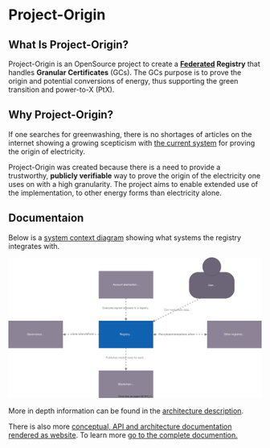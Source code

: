# Project-Origin

## What Is Project-Origin?

Project-Origin is an OpenSource project to create a **[Federated](https://arxiv.org/pdf/1202.4503.pdf) Registry**
that handles **Granular Certificates** (GCs). 
The GCs purpose is to prove the origin and potential conversions of energy, thus supporting the green transition and power-to-X (PtX).

## Why Project-Origin?

If one searches for greenwashing, there is no shortages of articles on the internet showing a growing scepticism with [the current system](https://en.energinet.dk/Energy-data/Guarantees-of-origin-el-gas-hydrogen/) for proving the origin of electricity.

Project-Origin was created because there is a need to provide a trustworthy,
**publicly verifiable** way to prove the origin of the electricity one uses on
with a high granularity. 
The project aims to enable extended use of the implementation, to other energy forms than electricity alone. 


## Documentaion

Below is a [system context diagram](https://c4model.com/#SystemContextDiagram) showing what systems the registry integrates with.

![C4 system diagram](/doc/system_diagram.drawio.svg)

More in depth information can be found in the [architecture description](doc/architecture.md).

There is also more [conceptual, API and architecture documentation rendered as website](https://project-origin.github.io/registry/index.html).
To learn more [go to the complete documention.](https://project-origin.github.io/registry/)
